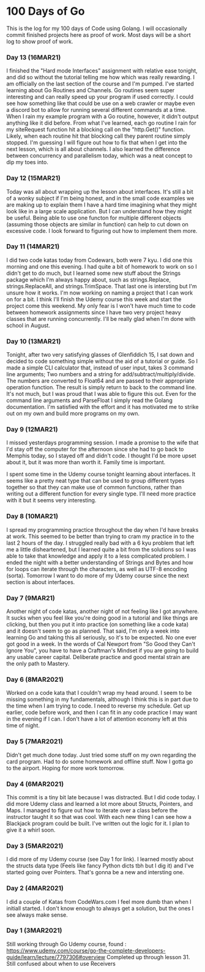 # 100 Days of Go

This is the log for my 100 days of Code using Golang. I will occasionally commit
finished projects here as proof of work. Most days will be a short log to show
proof of work.

### Day 13 (16MAR21)
I finished the "Hard mode Interfaces" assignment with relative ease tonight, and
did so without the tutorial telling me how which was really rewarding. I am 
officially on the last section of the course and I'm pumped. I've started learning
about Go Routines and Channels. Go routines seem super interesting and can really
speed up your program if used correctly. I could see how something like that could
be use on a web crawler or maybe even a discord bot to allow for running several 
different commands at a time. When I rain my example program with a Go routine,
however, it didn't output anything like it did before. From what I've learned, 
each go routine I rain for my siteRequest function hit a blocking call on the
"http.Get()" function. Likely, when each routine hit that blocking call they parent
routine simply stopped. I'm guessing I will figure out how to fix that when I get
into the next lesson, which is all about channels. 
I also learned the difference between concurrency and parallelism today, which was
a neat concept to dip my toes into. 

### Day 12 (15MAR21)
Today was all about wrapping up the lesson about interfaces. It's still a bit of
a wonky subject if I'm being honest, and in the small code examples we are making
up to explain them I have a hard time imagining what they might look like in a 
large scale application. But I can understand how they might be useful. Being able
to use one functon for multiple different objects (assuming those objects are 
similar in function) can help to cut down on excessive code. I look forward to
figuring out how to implement them more. 

### Day 11 (14MAR21)
I did two code katas today from Codewars, both were 7 kyu. I did one this morning
and one this evening. I had quite a bit of homework to work on so I didn't get to
do much, but I learned some new stuff about the Strings package which I'm always
happy about, such as strings.Replace, strings.ReplaceAll, and strings.TrimSpace.
That last one is intersting but I'm unsure how it works. I'm now working on naming
a project that I can work on for a bit. I think I'll finish the Udemy course this
week and start the project come this weekend. My only fear is I won't have much
time to code between homework assignments since I have two very project heavy classes
that are running concurrently. I'll be really glad when I'm done with school in
August. 

### Day 10 (13MAR21)
Tonight, after two very satisfying glasses of Glenfiddich 15, I sat down and decided
to code something simple without the aid of a tutorial or guide. So I made a simple
CLI calculator that, instead of user input, takes 3 command line arguments; Two
numbers and a string for add/subtract/multiply/divide. The numbers are converted
to Float64 and are passed to their appropriate operation function. The result is
simply return to back to the command line. It's not much, but I was proud that
I was able to figure this out. Even for the command line arguments and ParseFloat
I simply read the Golang documentation. I'm satisfied with the effort and it has 
motivated me to strike out on my own and build more programs on my own. 

### Day 9 (12MAR21)
I missed yesterdays programming session. I made a promise to the wife that I'd
stay off the computer for the afternoon since she had to go back to Memphis today,
so I stayed off and didn't code. I thought I'd be more upset about it, but it
was more than worth it. Family time is important. 

I spent some time in the Udemy course tonight learning about interfaces. It seems
like a pretty neat type that can be used to group different types together so that
they can make use of common functions, rather than writing out a different function
for every single type. I'll need more practice with it but it seems very interesting.

### Day 8 (10MAR21)
I spread my programming practice throughout the day when I'd have breaks at work. 
This seemed to be better than trying to cram my practice in to the last 2 hours
of the day. I struggled really bad with a 6 kyu problem that left me a little
disheartened, but I learned quite a bit from the solutions so I was able to
take that knowledge and apply it to a less complicated problem. I ended the night
with a better understanding of Strings and Bytes and how for loops can iterate
through the characters, as well as UTF-8 encoding (sorta). Tomorrow I want to do
more of my Udemy course since the next section is about interfaces.

### Day 7 (9MAR21)
Another night of code katas, another night of not feeling like I got anywhere.
It sucks when you feel like you're doing good in a tutorial and like things are
clicking, but then you put it into practice (on something like a code kata) and 
it doesn't seem to go as planned. That said, I'm only a week into learning Go and
taking this all seriously, so it's to be expected. No one ever got good in a week.
In the words of Cal Newport from "So Good they Can't Ignore You", you have to have
a Craftman's Mindset if you are going to build any usable career capital. Deliberate
practice and good mental strain are the only path to Mastery.

### Day 6 (8MAR2021)
Worked on a code kata that I couldn't wrap my head around. I seem to be missing
something in my fundamentals, although I think this is in part due to the time 
when I am trying to code. I need to reverse my schedule. Get up earlier, code 
before work, and then I can fit in any code practice I may want in the evening if
I can. I don't have a lot of attention economy left at this time of night.

### Day 5 (7MAR2021)
Didn't get much done today. Just tried some stuff on my own regarding the card
program. Had to do some homework and offline stuff. Now I gotta go to the airport.
Hoping for more work tomorrow.

### Day 4 (6MAR2021)
This commit is a tiny bit late because I was distracted. But I did code today.
I did more Udemy class and learned a lot more about Structs, Pointers, and Maps.
I managed to figure out how to iterate over a class before the instructor taught
it so that was cool. With each new thing I can see how a Blackjack program could
be built. I've written out the logic for it. I plan to give it a whirl soon.

### Day 3 (5MAR2021)
I did more of my Udemy course (see Day 1 for link). I learned mostly about the
structs data type (Feels like fancy Python dicts tbh but I dig it) and I've
started going over Pointers. That's gonna be a new and intersting one.

### Day 2 (4MAR2021)
I did a couple of Katas from CodeWars.com
I feel more dumb than when I initiall started. 
I don't know enough to always get a solution, but the ones I see always make sense.

### Day 1 (3MAR2021)
Still working through Go Udemy course, found :
https://www.udemy.com/course/go-the-complete-developers-guide/learn/lecture/7797306#overview 
Completed up through lesson 31. Still confused about when to use Receivers

